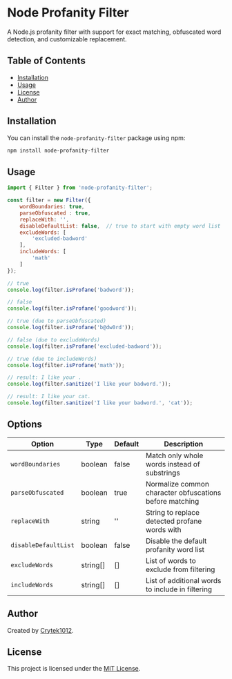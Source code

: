# Node Profanity Filter

A Node.js profanity filter with support for exact matching, obfuscated word detection, and customizable replacement.

## Table of Contents

- [Installation](#installation)
- [Usage](#usage)
- [License](#license)
- [Author](#author)

## Installation

You can install the `node-profanity-filter` package using npm:

```bash
npm install node-profanity-filter
```

## Usage

```javascript
import { Filter } from 'node-profanity-filter';

const filter = new Filter({
    wordBoundaries: true,
    parseObfuscated : true,
    replaceWith: '',
    disableDefaultList: false,  // true to start with empty word list
    excludeWords: [
        'excluded-badword'
    ],
    includeWords: [
        'math'
    ]
});

// true
console.log(filter.isProfane('badword'));

// false
console.log(filter.isProfane('goodword'));

// true (due to parseObfuscated)
console.log(filter.isProfane('b@dw0rd'));

// false (due to excludeWords)
console.log(filter.isProfane('excluded-badword'));

// true (due to includeWords)
console.log(filter.isProfane('math'));

// result: I like your .
console.log(filter.sanitize('I like your badword.'));

// result: I like your cat.
console.log(filter.sanitize('I like your badword.', 'cat'));
```

## Options

| Option            | Type       | Default | Description                                                  |
|-------------------|------------|---------|--------------------------------------------------------------|
| `wordBoundaries`   | boolean    | false   | Match only whole words instead of substrings                 |
| `parseObfuscated`  | boolean    | true    | Normalize common character obfuscations before matching      |
| `replaceWith`      | string     | ''      | String to replace detected profane words with                |
| `disableDefaultList` | boolean  | false   | Disable the default profanity word list                       |
| `excludeWords`     | string[]   | []      | List of words to exclude from filtering                       |
| `includeWords`     | string[]   | []      | List of additional words to include in filtering             |

## Author

Created by [Crytek1012](https://github.com/Crytek1012).

## License

This project is licensed under the [MIT License](LICENSE).